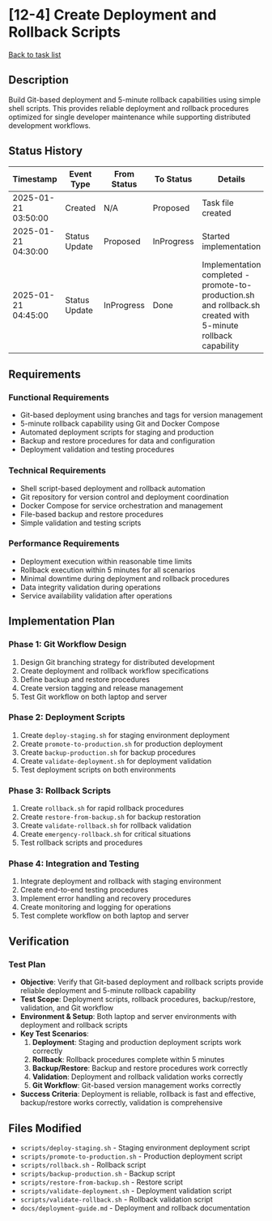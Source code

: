 # [12-4] Create Deployment and Rollback Scripts

[Back to task list](./tasks.md)

## Description

Build Git-based deployment and 5-minute rollback capabilities using simple shell scripts. This provides reliable deployment and rollback procedures optimized for single developer maintenance while supporting distributed development workflows.

## Status History

| Timestamp | Event Type | From Status | To Status | Details | User |
|-----------|------------|-------------|-----------|---------|------|
| 2025-01-21 03:50:00 | Created | N/A | Proposed | Task file created | AI_Agent |
| 2025-01-21 04:30:00 | Status Update | Proposed | InProgress | Started implementation | AI_Agent |
| 2025-01-21 04:45:00 | Status Update | InProgress | Done | Implementation completed - promote-to-production.sh and rollback.sh created with 5-minute rollback capability | AI_Agent |

## Requirements

### Functional Requirements
- Git-based deployment using branches and tags for version management
- 5-minute rollback capability using Git and Docker Compose
- Automated deployment scripts for staging and production
- Backup and restore procedures for data and configuration
- Deployment validation and testing procedures

### Technical Requirements
- Shell script-based deployment and rollback automation
- Git repository for version control and deployment coordination
- Docker Compose for service orchestration and management
- File-based backup and restore procedures
- Simple validation and testing scripts

### Performance Requirements
- Deployment execution within reasonable time limits
- Rollback execution within 5 minutes for all scenarios
- Minimal downtime during deployment and rollback procedures
- Data integrity validation during operations
- Service availability validation after operations

## Implementation Plan

### Phase 1: Git Workflow Design
1. Design Git branching strategy for distributed development
2. Create deployment and rollback workflow specifications
3. Define backup and restore procedures
4. Create version tagging and release management
5. Test Git workflow on both laptop and server

### Phase 2: Deployment Scripts
1. Create `deploy-staging.sh` for staging environment deployment
2. Create `promote-to-production.sh` for production deployment
3. Create `backup-production.sh` for backup procedures
4. Create `validate-deployment.sh` for deployment validation
5. Test deployment scripts on both environments

### Phase 3: Rollback Scripts
1. Create `rollback.sh` for rapid rollback procedures
2. Create `restore-from-backup.sh` for backup restoration
3. Create `validate-rollback.sh` for rollback validation
4. Create `emergency-rollback.sh` for critical situations
5. Test rollback scripts and procedures

### Phase 4: Integration and Testing
1. Integrate deployment and rollback with staging environment
2. Create end-to-end testing procedures
3. Implement error handling and recovery procedures
4. Create monitoring and logging for operations
5. Test complete workflow on both laptop and server

## Verification

### Test Plan
- **Objective**: Verify that Git-based deployment and rollback scripts provide reliable deployment and 5-minute rollback capability
- **Test Scope**: Deployment scripts, rollback procedures, backup/restore, validation, and Git workflow
- **Environment & Setup**: Both laptop and server environments with deployment and rollback scripts
- **Key Test Scenarios**:
  1. **Deployment**: Staging and production deployment scripts work correctly
  2. **Rollback**: Rollback procedures complete within 5 minutes
  3. **Backup/Restore**: Backup and restore procedures work correctly
  4. **Validation**: Deployment and rollback validation works correctly
  5. **Git Workflow**: Git-based version management works correctly
- **Success Criteria**: Deployment is reliable, rollback is fast and effective, backup/restore works correctly, validation is comprehensive

## Files Modified

- `scripts/deploy-staging.sh` - Staging environment deployment script
- `scripts/promote-to-production.sh` - Production deployment script
- `scripts/rollback.sh` - Rollback script
- `scripts/backup-production.sh` - Backup script
- `scripts/restore-from-backup.sh` - Restore script
- `scripts/validate-deployment.sh` - Deployment validation script
- `scripts/validate-rollback.sh` - Rollback validation script
- `docs/deployment-guide.md` - Deployment and rollback documentation

